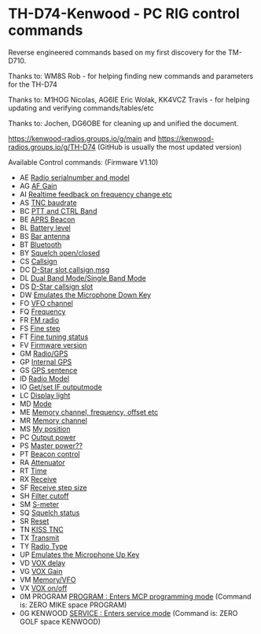 # TH-D74-Kenwood - PC RIG control commands

Reverse engineered commands based on my first discovery for the TM-D710.

Thanks to: WM8S Rob - for helping finding new commands and parameters for the TH-D74

Thanks to: M1HOG Nicolas, AG6IE Eric Wolak, KK4VCZ Travis  - for helping updating and verifying commands/tables/etc

Thanks to: Jochen, DG6OBE for cleaning up and unified the document.

https://kenwood-radios.groups.io/g/main and  https://kenwood-radios.groups.io/g/TH-D74 (GitHub is usually the most updated version)

Available Control commands: (Firmware V1.10)


- AE	[Radio serialnumber and model](/commands/AE.md)
- AG	[AF Gain](/commands/AG.md)
- AI	[Realtime feedback on frequency change etc](/commands/AI.md)
- AS	[TNC baudrate](/commands/AS.md)
- BC	[PTT and CTRL Band](/commands/BC.md)
- BE	[APRS Beacon](/commands/BE.md)
- BL	[Battery level](/commands/BL.md)
- BS	[Bar antenna](/commands/BS.md)
- BT	[Bluetooth](/commands/BT.md)
- BY	[Squelch open/closed](/commands/BY.md)
- CS	[Callsign](/commands/CS.md)
- DC	[D-Star slot,callsign,msg](/commands/DC.md)
- DL	[Dual Band Mode/Single Band Mode](/commands/DL.md)
- DS	[D-Star callsign slot](/commands/DS.md)
- DW	[Emulates the Microphone Down Key](/commands/DW.md)
- FO	[VFO channel](/commands/FO.md)
- FQ	[Frequency](/commands/FQ.md)
- FR	[FM radio](/commands/FR.md)
- FS	[Fine step](/commands/FS.md)
- FT	[Fine tuning status](/commands/FT.md)
- FV	[Firmware version](/commands/FV.md)
- GM	[Radio/GPS](/commands/GM.md)
- GP	[Internal GPS](/commands/GP.md)
- GS	[GPS sentence](/commands/GS.md)
- ID	[Radio Model](/commands/ID.md)
- IO	[Get/set IF outputmode](/commands/IO.md)
- LC	[Display light](/commands/LC.md)
- MD	[Mode](/commands/MD.md)
- ME	[Memory channel, frequency, offset etc](/commands/ME.md)
- MR	[Memory channel](/commands/MR.md)
- MS	[My position](/commands/MS.md)
- PC	[Output power](/commands/PC.md)
- PS	[Master power??](/commands/PS.md)
- PT	[Beacon control](/commands/PT.md)
- RA	[Attenuator](/commands/RA.md)
- RT	[Time](/commands/RT.md)
- RX	[Receive](/commands/RX.md)
- SF	[Receive step size](/commands/SF.md)
- SH	[Filter cutoff](/commands/SH.md)
- SM	[S-meter](/commands/SM.md)
- SQ	[Squelch status](/commands/SQ.md)
- SR	[Reset](/commands/SR.md)
- TN	[KISS TNC](/commands/TN.md)
- TX	[Transmit](/commands/TX.md)
- TY	[Radio Type](/commands/TY.md)
- UP	[Emulates the Microphone Up Key](/commands/UP.md)
- VD	[VOX delay](/commands/VD.md)
- VG	[VOX Gain](/commands/VG.md)
- VM	[Memory/VFO](/commands/VM.md)
- VX	[VOX on/off](/commands/VX.md)
- 0M PROGRAM	[PROGRAM : Enters MCP programming mode](/commands/0M_PROGRAM.md) (Command is: ZERO MIKE space PROGRAM)
- 0G KENWOOD	[SERVICE : Enters service mode](/commands/0G_KENWOOD.md) (Command is: ZERO GOLF space KENWOOD)
